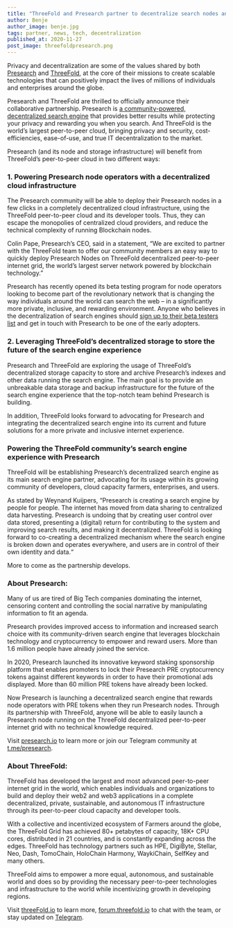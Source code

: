 ```yaml
---
title: "ThreeFold and Presearch partner to decentralize search nodes and storage"
author: Benje
author_image: benje.jpg
tags: partner, news, tech, decentralization
published_at: 2020-11-27
post_image: threefoldpresearch.png
---
```


Privacy and decentralization are some of the values shared by both [Presearch](https://www.presearch.io/) and [ThreeFold](https://threefold.io), at the core of their missions to create scalable technologies that can positively impact the lives of millions of individuals and enterprises around the globe.

Presearch and ThreeFold are thrilled to officially announce their collaborative partnership. Presearch is [a community-powered, decentralized search engine](https://presearch.org/) that provides better results while protecting your privacy and rewarding you when you search. And ThreeFold is the world’s largest peer-to-peer cloud, bringing privacy and security, cost-efficiencies, ease-of-use, and true IT decentralization to the market.

Presearch (and its node and storage infrastructure) will benefit from ThreeFold’s peer-to-peer cloud in two different ways:

### 1. Powering Presearch node operators with a decentralized cloud infrastructure

The Presearch community will be able to deploy their Presearch nodes in a few clicks in a completely decentralized cloud infrastructure, using the ThreeFold peer-to-peer cloud and its developer tools. Thus, they can escape the monopolies of centralized cloud providers, and reduce the technical complexity of running Blockchain nodes. 

Colin Pape, Presearch’s CEO, said in a statement, “We are excited to partner with the ThreeFold team to offer our community members an easy way to quickly deploy Presearch Nodes on ThreeFold decentralized peer-to-peer internet grid, the world’s largest server network powered by blockchain technology.”

Presearch has recently opened its beta testing program for node operators looking to become part of the revolutionary network that is changing the way individuals around the world can search the web – in a significantly more private, inclusive, and rewarding environment. Anyone who believes in the decentralization of search engines should [sign up to their beta testers list](https://presearchcommunity.typeform.com/to/UkDumktm) and get in touch with Presearch to be one of the early adopters. 

### 2. Leveraging ThreeFold’s decentralized storage to store the future of the search engine experience

Presearch and ThreeFold are exploring the usage of ThreeFold’s decentralized storage capacity to store and archive Presearch’s indexes and other data running the search engine. The main goal is to provide an unbreakable data storage and backup infrastructure for the future of the search engine experience that the top-notch team behind Presearch is building.

In addition, ThreeFold looks forward to advocating for Presearch and integrating the decentralized search engine into its current and future solutions for a more private and inclusive internet experience.

### Powering the ThreeFold community’s search engine experience with Presearch

ThreeFold will be establishing Presearch’s decentralized search engine as its main search engine partner, advocating for its usage within its growing community of developers, cloud capacity farmers, enterprises, and users. 

As stated by Weynand Kuijpers, “Presearch is creating a search engine by people for people. The internet has moved from data sharing to centralized data harvesting. Presearch is undoing that by creating user control over data stored, presenting a (digital) return for contributing to the system and improving search results, and making it decentralized. ThreeFold is looking forward to co-creating a decentralized mechanism where the search engine is broken down and operates everywhere, and users are in control of their own identity and data.“

More to come as the partnership develops.

### About Presearch: 

Many of us are tired of Big Tech companies dominating the internet, censoring content and controlling the social narrative by manipulating information to fit an agenda. 

Presearch provides improved access to information and increased search choice with its community-driven search engine that leverages blockchain technology and cryptocurrency to empower and reward users. More than 1.6 million people have already joined the service.

In 2020, Presearch launched its innovative keyword staking sponsorship platform that enables promoters to lock their Presearch PRE cryptocurrency tokens against different keywords in order to have their promotional ads displayed. More than 60 million PRE tokens have already been locked.

Now Presearch is launching a decentralized search engine that rewards node operators with PRE tokens when they run Presearch nodes. Through its partnership with ThreeFold, anyone will be able to easily launch a Presearch node running on the ThreeFold decentralized peer-to-peer internet grid with no technical knowledge required.

Visit [presearch.io](https://presearch.io) to learn more or join our Telegram community at [t.me/presearch](https://t.me/presearch). 

### About ThreeFold:
 
ThreeFold has developed the largest and most advanced peer-to-peer internet grid in the world, which enables individuals and organizations to build and deploy their web2 and web3 applications in a complete decentralized, private, sustainable, and autonomous IT infrastructure through its peer-to-peer cloud capacity and developer tools.

With a collective and incentivized ecosystem of Farmers around the globe, the ThreeFold Grid has achieved 80+ petabytes of capacity, 18K+ CPU cores, distributed in 21 countries, and is constantly expanding across the edges. ThreeFold has technology partners such as HPE, DigiByte, Stellar, Neo, Dash, TomoChain, HoloChain Harmony, WaykiChain, SelfKey and many others.

ThreeFold aims to empower a more equal, autonomous, and sustainable world and does so by providing the necessary peer-to-peer technologies and infrastructure to the world while incentivizing growth in developing regions.

Visit [threeFold.io](https://threefold.io) to learn more, [forum.threefold.io](https://forum.threefold.io) to chat with the team, or stay updated on [Telegram](https://t.me/threefoldnews).
